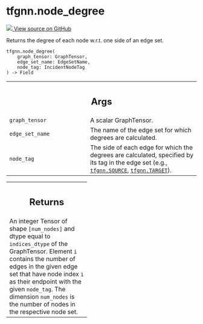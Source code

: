 # tfgnn.node_degree

<!-- Insert buttons and diff -->

<a target="_blank" href="https://github.com/tensorflow/gnn/tree/master/tensorflow_gnn/graph/graph_tensor_ops.py#L615-L643">
<img src="https://www.tensorflow.org/images/GitHub-Mark-32px.png" /> View source
on GitHub </a>

Returns the degree of each node w.r.t. one side of an edge set.

<pre class="devsite-click-to-copy prettyprint lang-py tfo-signature-link">
<code>tfgnn.node_degree(
    graph_tensor: GraphTensor,
    edge_set_name: EdgeSetName,
    node_tag: IncidentNodeTag
) -> Field
</code></pre>

<!-- Placeholder for "Used in" -->

<!-- Tabular view -->
 <table class="responsive fixed orange">
<colgroup><col width="214px"><col></colgroup>
<tr><th colspan="2"><h2 class="add-link">Args</h2></th></tr>

<tr>
<td>
<code>graph_tensor</code><a id="graph_tensor"></a>
</td>
<td>
A scalar GraphTensor.
</td>
</tr><tr>
<td>
<code>edge_set_name</code><a id="edge_set_name"></a>
</td>
<td>
The name of the edge set for which degrees are calculated.
</td>
</tr><tr>
<td>
<code>node_tag</code><a id="node_tag"></a>
</td>
<td>
The side of each edge for which the degrees are calculated,
specified by its tag in the edge set (e.g., <a href="../tfgnn.md#SOURCE"><code>tfgnn.SOURCE</code></a>,
<a href="../tfgnn.md#TARGET"><code>tfgnn.TARGET</code></a>).
</td>
</tr>
</table>

<!-- Tabular view -->

 <table class="responsive fixed orange">
<colgroup><col width="214px"><col></colgroup>
<tr><th colspan="2"><h2 class="add-link">Returns</h2></th></tr>
<tr class="alt">
<td colspan="2">
An integer Tensor of shape <code>[num_nodes]</code> and dtype equal to <code>indices_dtype</code>
of the GraphTensor. Element <code>i</code> contains the number of edges in the given
edge set that have node index <code>i</code> as their endpoint with the given
<code>node_tag</code>. The dimension <code>num_nodes</code> is the number of nodes in the
respective node set.
</td>
</tr>

</table>
